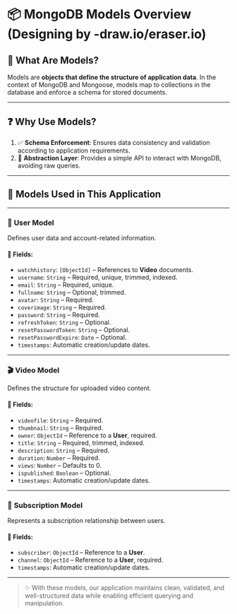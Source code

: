 
# 📦 MongoDB Models Overview                                                       (Designing by -draw.io/eraser.io)

## 📘 What Are Models?

Models are **objects that define the structure of application data**. In the context of MongoDB and Mongoose, models map to collections in the database and enforce a schema for stored documents.

---

## ❓ Why Use Models?

1. ✅ **Schema Enforcement**: Ensures data consistency and validation according to application requirements.
2. 🧠 **Abstraction Layer**: Provides a simple API to interact with MongoDB, avoiding raw queries.

---

## 📂 Models Used in This Application

---

### 👤 **User Model**

Defines user data and account-related information.

#### 🧾 Fields:

- `watchhistory`: `[ObjectId]` – References to **Video** documents.
- `username`: `String` – Required, unique, trimmed, indexed.
- `email`: `String` – Required, unique.
- `fullname`: `String` – Optional, trimmed.
- `avatar`: `String` – Required.
- `coverimage`: `String` – Required.
- `password`: `String` – Required.
- `refreshToken`: `String` – Optional.
- `resetPasswordToken`: `String` – Optional.
- `resetPasswordExpire`: `Date` – Optional.
- `timestamps`: Automatic creation/update dates.

---

### 🎬 **Video Model**

Defines the structure for uploaded video content.

#### 🧾 Fields:

- `videofile`: `String` – Required.
- `thumbnail`: `String` – Required.
- `owner`: `ObjectId` – Reference to a **User**, required.
- `title`: `String` – Required, trimmed, indexed.
- `description`: `String` – Required.
- `duration`: `Number` – Required.
- `views`: `Number` – Defaults to 0.
- `ispublished`: `Boolean` – Optional.
- `timestamps`: Automatic creation/update dates.

---

### 🔔 **Subscription Model**

Represents a subscription relationship between users.

#### 🧾 Fields:

- `subscriber`: `ObjectId` – Reference to a **User**.
- `channel`: `ObjectId` – Reference to a **User**, required.
- `timestamps`: Automatic creation/update dates.

---

> ✨ With these models, our application maintains clean, validated, and well-structured data while enabling efficient querying and manipulation.

